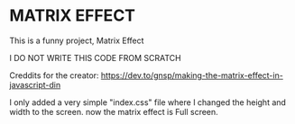 # MATRIX EFFECT

This is a funny project, Matrix Effect

  I DO NOT WRITE THIS CODE FROM SCRATCH

Creddits for the creator: https://dev.to/gnsp/making-the-matrix-effect-in-javascript-din

I only added a very simple "index.css" file where I changed the height and width to the screen. now the matrix effect is Full screen.